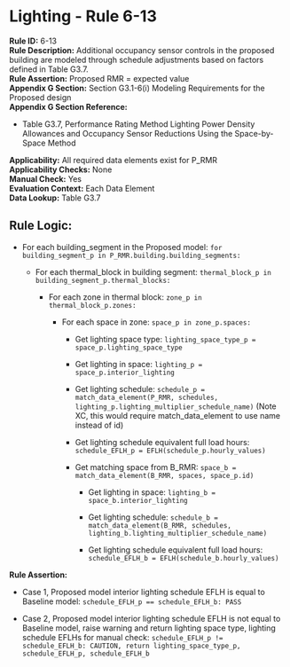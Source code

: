 
# Lighting - Rule 6-13

**Rule ID:** 6-13  
**Rule Description:** Additional occupancy sensor controls in the proposed building are modeled through schedule adjustments based on factors defined in Table G3.7.  
**Rule Assertion:** Proposed RMR = expected value  
**Appendix G Section:** Section G3.1-6(i) Modeling Requirements for the Proposed design  
**Appendix G Section Reference:**  

- Table G3.7, Performance Rating Method Lighting Power Density Allowances and Occupancy Sensor Reductions Using the Space-by-Space Method  

**Applicability:** All required data elements exist for P_RMR  
**Applicability Checks:** None  
**Manual Check:** Yes  
**Evaluation Context:** Each Data Element  
**Data Lookup:** Table G3.7  

## Rule Logic:  

- For each building_segment in the Proposed model: ```for building_segment_p in P_RMR.building.building_segments:```  

  - For each thermal_block in building segment: ```thermal_block_p in building_segment_p.thermal_blocks:```  

    - For each zone in thermal block: ```zone_p in thermal_block_p.zones:```  

      - For each space in zone: ```space_p in zone_p.spaces:```  

        - Get lighting space type: ```lighting_space_type_p = space_p.lighting_space_type```  

        - Get lighting in space: ```lighting_p = space_p.interior_lighting```  

        - Get lighting schedule: ```schedule_p = match_data_element(P_RMR, schedules, lighting_p.lighting_multiplier_schedule_name)```  (Note XC, this would require match_data_element to use name instead of id)

        - Get lighting schedule equivalent full load hours: ```schedule_EFLH_p = EFLH(schedule_p.hourly_values)```  

        - Get matching space from B_RMR: ```space_b = match_data_element(B_RMR, spaces, space_p.id)```  

          - Get lighting in space: ```lighting_b = space_b.interior_lighting```  

          - Get lighting schedule: ```schedule_b = match_data_element(B_RMR, schedules, lighting_b.lighting_multiplier_schedule_name)```  

          - Get lighting schedule equivalent full load hours: ```schedule_EFLH_b = EFLH(schedule_b.hourly_values)```  

**Rule Assertion:**  

- Case 1, Proposed model interior lighting schedule EFLH is equal to Baseline model: ```schedule_EFLH_p == schedule_EFLH_b: PASS```  

- Case 2, Proposed model interior lighting schedule EFLH is not equal to Baseline model, raise warning and return lighting space type, lighting schedule EFLHs for manual check: ```schedule_EFLH_p != schedule_EFLH_b: CAUTION, return lighting_space_type_p, schedule_EFLH_p, schedule_EFLH_b```  
